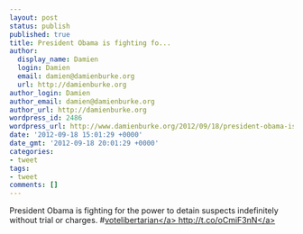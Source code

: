 ```yaml
---
layout: post
status: publish
published: true
title: President Obama is fighting fo...
author:
  display_name: Damien
  login: Damien
  email: damien@damienburke.org
  url: http://damienburke.org
author_login: Damien
author_email: damien@damienburke.org
author_url: http://damienburke.org
wordpress_id: 2486
wordpress_url: http://www.damienburke.org/2012/09/18/president-obama-is-fighting-fo/
date: '2012-09-18 15:01:29 +0000'
date_gmt: '2012-09-18 20:01:29 +0000'
categories:
- tweet
tags:
- tweet
comments: []
---
```

<p>President Obama is fighting for the power to detain suspects indefinitely without trial or charges. #<a href="http:&#47;&#47;search.twitter.com&#47;search?q=%23votelibertarian" class="aktt_hashtag">votelibertarian<&#47;a> <a href="http:&#47;&#47;t.co&#47;oCmiF3nN" rel="nofollow">http:&#47;&#47;t.co&#47;oCmiF3nN<&#47;a></p>
